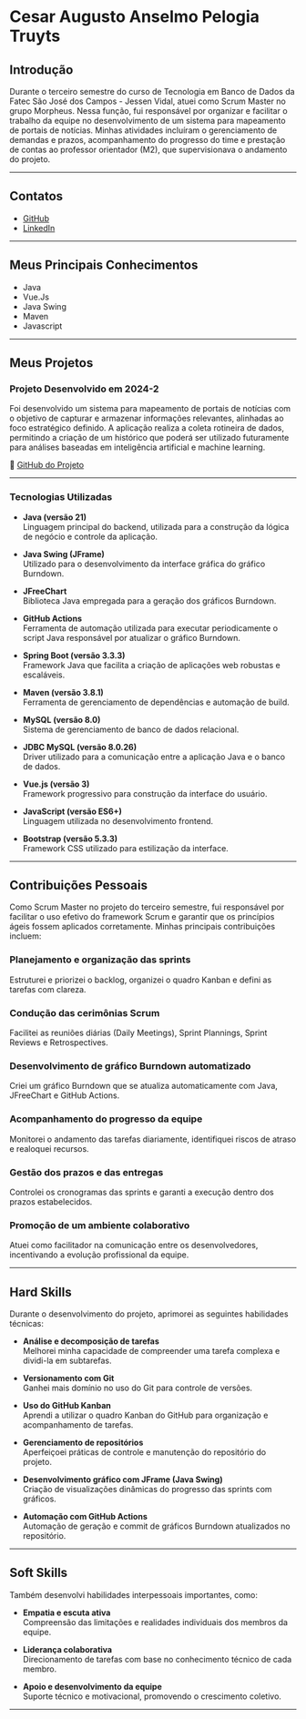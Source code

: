 # Cesar Augusto Anselmo Pelogia Truyts

## Introdução

Durante o terceiro semestre do curso de Tecnologia em Banco de Dados da Fatec São José dos Campos - Jessen Vidal, atuei como Scrum Master no grupo Morpheus. Nessa função, fui responsável por organizar e facilitar o trabalho da equipe no desenvolvimento de um sistema para mapeamento de portais de notícias. Minhas atividades incluíram o gerenciamento de demandas e prazos, acompanhamento do progresso do time e prestação de contas ao professor orientador (M2), que supervisionava o andamento do projeto.

---

## Contatos

- [GitHub](https://github.com/cesarpelogia)
- [LinkedIn](https://www.linkedin.com/in/cesar-augusto-anselmo-pelogia-truyts-94a08a268/)

---

## Meus Principais Conhecimentos

- Java
- Vue.Js
- Java Swing
- Maven
- Javascript

---

## Meus Projetos

### Projeto Desenvolvido em 2024-2

Foi desenvolvido um sistema para mapeamento de portais de notícias com o objetivo de capturar e armazenar informações relevantes, alinhadas ao foco estratégico definido. A aplicação realiza a coleta rotineira de dados, permitindo a criação de um histórico que poderá ser utilizado futuramente para análises baseadas em inteligência artificial e machine learning.

🔗 [GitHub do Projeto](https://github.com/cesarpelogia/FatecMorpheus)

---

### Tecnologias Utilizadas

- **Java (versão 21)**  
  Linguagem principal do backend, utilizada para a construção da lógica de negócio e controle da aplicação.

- **Java Swing (JFrame)**  
  Utilizado para o desenvolvimento da interface gráfica do gráfico Burndown.

- **JFreeChart**  
  Biblioteca Java empregada para a geração dos gráficos Burndown.

- **GitHub Actions**  
  Ferramenta de automação utilizada para executar periodicamente o script Java responsável por atualizar o gráfico Burndown.

- **Spring Boot (versão 3.3.3)**  
  Framework Java que facilita a criação de aplicações web robustas e escaláveis.

- **Maven (versão 3.8.1)**  
  Ferramenta de gerenciamento de dependências e automação de build.

- **MySQL (versão 8.0)**  
  Sistema de gerenciamento de banco de dados relacional.

- **JDBC MySQL (versão 8.0.26)**  
  Driver utilizado para a comunicação entre a aplicação Java e o banco de dados.

- **Vue.js (versão 3)**  
  Framework progressivo para construção da interface do usuário.

- **JavaScript (versão ES6+)**  
  Linguagem utilizada no desenvolvimento frontend.

- **Bootstrap (versão 5.3.3)**  
  Framework CSS utilizado para estilização da interface.

---

## Contribuições Pessoais

Como Scrum Master no projeto do terceiro semestre, fui responsável por facilitar o uso efetivo do framework Scrum e garantir que os princípios ágeis fossem aplicados corretamente. Minhas principais contribuições incluem:

### Planejamento e organização das sprints

Estruturei e priorizei o backlog, organizei o quadro Kanban e defini as tarefas com clareza.

### Condução das cerimônias Scrum

Facilitei as reuniões diárias (Daily Meetings), Sprint Plannings, Sprint Reviews e Retrospectives.

### Desenvolvimento de gráfico Burndown automatizado

Criei um gráfico Burndown que se atualiza automaticamente com Java, JFreeChart e GitHub Actions.

### Acompanhamento do progresso da equipe

Monitorei o andamento das tarefas diariamente, identifiquei riscos de atraso e realoquei recursos.

### Gestão dos prazos e das entregas

Controlei os cronogramas das sprints e garanti a execução dentro dos prazos estabelecidos.

### Promoção de um ambiente colaborativo

Atuei como facilitador na comunicação entre os desenvolvedores, incentivando a evolução profissional da equipe.

---

## Hard Skills

Durante o desenvolvimento do projeto, aprimorei as seguintes habilidades técnicas:

- **Análise e decomposição de tarefas**  
  Melhorei minha capacidade de compreender uma tarefa complexa e dividi-la em subtarefas.

- **Versionamento com Git**  
  Ganhei mais domínio no uso do Git para controle de versões.

- **Uso do GitHub Kanban**  
  Aprendi a utilizar o quadro Kanban do GitHub para organização e acompanhamento de tarefas.

- **Gerenciamento de repositórios**  
  Aperfeiçoei práticas de controle e manutenção do repositório do projeto.

- **Desenvolvimento gráfico com JFrame (Java Swing)**  
  Criação de visualizações dinâmicas do progresso das sprints com gráficos.

- **Automação com GitHub Actions**  
  Automação de geração e commit de gráficos Burndown atualizados no repositório.

---

## Soft Skills

Também desenvolvi habilidades interpessoais importantes, como:

- **Empatia e escuta ativa**  
  Compreensão das limitações e realidades individuais dos membros da equipe.

- **Liderança colaborativa**  
  Direcionamento de tarefas com base no conhecimento técnico de cada membro.

- **Apoio e desenvolvimento da equipe**  
  Suporte técnico e motivacional, promovendo o crescimento coletivo.

---
